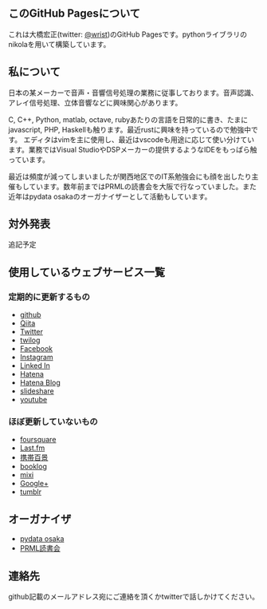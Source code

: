 <!--
.. title: このGitHub Pagesについて
.. slug: about
.. date: 2018-10-07 15:30:00 UTC+09:00
.. tags: 
.. category: 
.. link: 
.. description: 
.. type: text
-->

## このGitHub Pagesについて ##

これは大橋宏正(twitter: [@wrist](href="https://twitter.com/wrist"))のGitHub Pagesです。pythonライブラリのnikolaを用いて構築しています。

## 私について ##

日本の某メーカーで音声・音響信号処理の業務に従事しております。音声認識、アレイ信号処理、立体音響などに興味関心があります。

C, C++, Python, matlab, octave, rubyあたりの言語を日常的に書き、たまにjavascript, PHP, Haskellも触ります。最近rustに興味を持っているので勉強中です。
エディタはvimを主に使用し、最近はvscodeも用途に応じて使い分けています。業務ではVisual StudioやDSPメーカーの提供するようなIDEをもっぱら触っています。

最近は頻度が減ってしまいましたが関西地区でのIT系勉強会にも顔を出したり主催もしています。数年前まではPRMLの読書会を大阪で行なっていました。また近年はpydata osakaのオーガナイザーとして活動もしています。

## 対外発表 ##

追記予定

## 使用しているウェブサービス一覧 ##

### 定期的に更新するもの ###

* [github](https://github.com/wrist")
* [Qiita](http://qiita.com/wrist")
* [Twitter](https://twitter.com/wrist")
* [twilog](http://twilog.org/wrist")
* [Facebook](https://www.facebook.com/hiromasa.ohashi")
* [Instagram](http://instagram.com/wrist")
* [Linked In](http://www.linkedin.com/pub/hiromasa-ohashi/36/411/432")
* [Hatena](http://profile.hatena.ne.jp/wristed/")
* [Hatena Blog](http://wrist.hatenablog.com/")
* [slideshare](http://www.slideshare.net/hiromasaohashi")
* [youtube](http://www.youtube.com/user/wrist1986")

### ほぼ更新していないもの ###

* [foursquare](https://ja.foursquare.com/wrist")
* [Last.fm](http://www.lastfm.jp/user/wristed")
* [携帯百景](http://movapic.com/wrist")
* [booklog](http://booklog.jp/users/wrist")
* [mixi](http://mixi.jp/show_profile.pl?id=3453935")
* [Google+](http://google.com/+HiromasaOhashi")
* [tumblr](http://wrist.tumblr.com/")

## オーガナイザ ##

* [pydata osaka](https://pydataosaka.connpass.com)
* [PRML読書会](https://osaka-prml-reading.connpass.com)

## 連絡先 ##

github記載のメールアドレス宛にご連絡を頂くかtwitterで話しかけてください。
